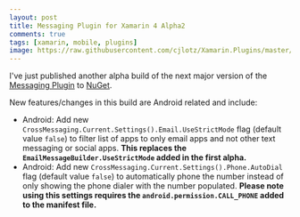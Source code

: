 ```yaml
---
layout: post
title: Messaging Plugin for Xamarin 4 Alpha2
comments: true
tags: [xamarin, mobile, plugins]
image: https://raw.githubusercontent.com/cjlotz/Xamarin.Plugins/master/Messaging/Plugin.Messaging.png
---
```


I've just published another alpha build of the next major version of the [Messaging Plugin](https://github.com/cjlotz/Xamarin.Plugins) to [NuGet](https://www.nuget.org/packages/Xam.Plugins.Messaging/4.0.0-alpha2).  

New features/changes in this build are Android related and include:
- Android: Add new `CrossMessaging.Current.Settings().Email.UseStrictMode` flag (default value `false`) to filter list of apps to only email apps and not other text messaging or social apps. **This replaces the `EmailMessageBuilder.UseStrictMode` added in the first alpha.**
- Android: Add new `CrossMessaging.Current.Settings().Phone.AutoDial` flag (default value `false`) to automatically phone the number instead of only showing the phone dialer with the number populated. **Please note using this settings requires the `android.permission.CALL_PHONE` added to the manifest file.**
